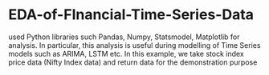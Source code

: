 # EDA-of-FInancial-Time-Series-Data
used  Python libraries such Pandas, Numpy, Statsmodel, Matplotlib for analysis. In particular, this analysis is useful during modelling of Time Series models such as ARIMA, LSTM etc. In this example, we take stock index price data (Nifty Index data) and return data for the demonstration purpose
